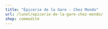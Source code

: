 ```yaml
---
title: "Épicerie de la Gare - Chez Mondo"
url: /lunel/epicerie-de-la-gare-chez-mondo/
shop: commodité
---
```

